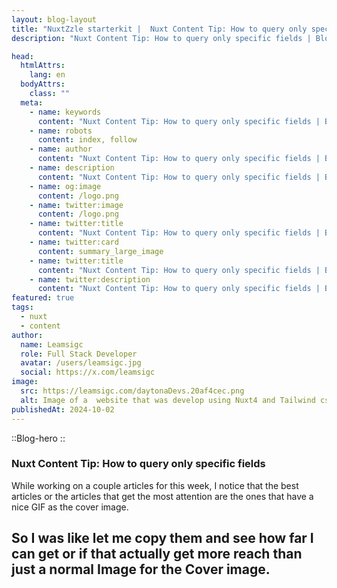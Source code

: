 ```yaml
---
layout: blog-layout
title: "NuxtZzle starterkit |  Nuxt Content Tip: How to query only specific fields"
description: "Nuxt Content Tip: How to query only specific fields | Blog from NuxtZzle."

head:
  htmlAttrs:
    lang: en
  bodyAttrs:
    class: ""
  meta:
    - name: keywords
      content: "Nuxt Content Tip: How to query only specific fields | Blog from NuxtZzle"
    - name: robots
      content: index, follow
    - name: author
      content: "Nuxt Content Tip: How to query only specific fields | Blog from NuxtZzle"
    - name: description
      content: "Nuxt Content Tip: How to query only specific fields | Blog from NuxtZzle."
    - name: og:image
      content: /logo.png
    - name: twitter:image
      content: /logo.png
    - name: twitter:title
      content: "Nuxt Content Tip: How to query only specific fields | Blog from NuxtZzle"
    - name: twitter:card
      content: summary_large_image
    - name: twitter:title
      content: "Nuxt Content Tip: How to query only specific fields | Blog from NuxtZzle"
    - name: twitter:description
      content: "Nuxt Content Tip: How to query only specific fields | Blog from NuxtZzle."
featured: true
tags:
  - nuxt
  - content
author:
  name: Leamsigc
  role: Full Stack Developer
  avatar: /users/leamsigc.jpg
  social: https://x.com/leamsigc
image:
  src: https://leamsigc.com/daytonaDevs.20af4cec.png
  alt: Image of a  website that was develop using Nuxt4 and Tailwind css.
publishedAt: 2024-10-02
---
```

::Blog-hero
::

### Nuxt Content Tip: How to query only specific fields

While working on a couple articles for this week, 
I notice that the best articles or the articles that get the most attention are the ones that have a nice GIF as the cover image.

## So I was like let me copy them and see how far I can get or if that actually get more reach than just a normal Image for the Cover image.
